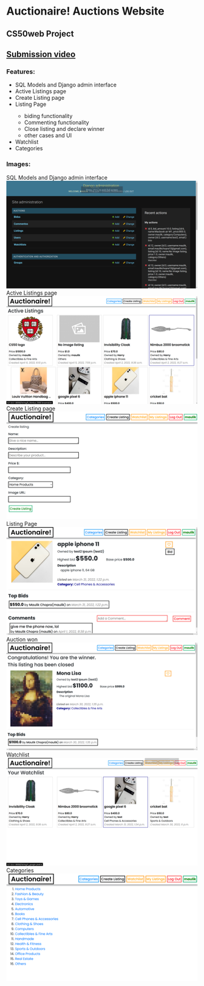# Auctionaire! Auctions Website

## CS50web Project

## <a href="https://youtu.be/4vedORORFzE">Submission video</a>

### <b>Features:</b>

<p>
    <ul>
        <li>SQL Models and Django admin interface</li> 
        <li>Active Listings page</li> 
        <li>Create Listing page</li> 
        <li>Listing Page</li> 
            <ul>
                <li>biding functionality</li>
                <li>Commenting functionality</li>
                <li>Close listing and declare winner</li>
                <li>other cases and UI</li>
            </ul>
        <li>Watchlist</li>
        <li>Categories</li>
    </ul>
</p>

### <b>Images:</b>

SQL Models and Django admin interface
<img src="images/auctionaire1.png">
Active Listings page
<img src="images/auctionaire2.png">
Create Listing page
<img src="images/auctionaire3.png">
Listing Page
<img src="images/auctionaire4.png">
Auction won
<img src="images/auctionaire7.png">
Watchlist
<img src="images/auctionaire5.png">
Categories
<img src="images/auctionaire6.png">
